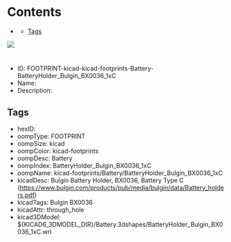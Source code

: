 



Contents
========

* [](#)
	* [Tags](#tags)
  
![][im]
# 

- ID: FOOTPRINT-kicad-kicad-footprints-Battery-BatteryHolder_Bulgin_BX0036_1xC
- Name: 
- Description: 

## Tags

- hexID: 
- oompType: FOOTPRINT
- oompSize: kicad
- oompColor: kicad-footprints
- oompDesc: Battery
- oompIndex: BatteryHolder_Bulgin_BX0036_1xC
- oompName: kicad-footprints/Battery/BatteryHolder_Bulgin_BX0036_1xC
- kicadDesc: Bulgin Battery Holder, BX0036, Battery Type C (https://www.bulgin.com/products/pub/media/bulgin/data/Battery_holders.pdf)
- kicadTags: Bulgin BX0036
- kicadAttr: through_hole
- kicad3DModel: ${KICAD6_3DMODEL_DIR}/Battery.3dshapes/BatteryHolder_Bulgin_BX0036_1xC.wrl



[im]: image.png
